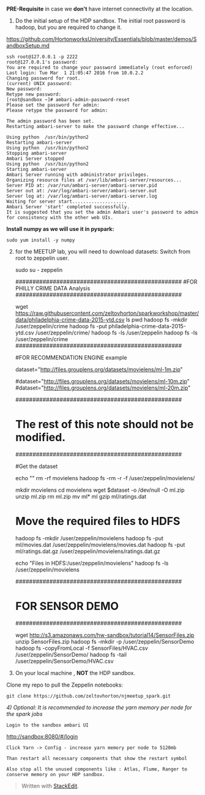 

**PRE-Requisite** in case we **don't** have internet connectivity at the location. 

1) Do the  initial setup of the  HDP sandbox. The initial root password is hadoop, but you are required to change it.

https://github.com/HortonworksUniversity/Essentials/blob/master/demos/SandboxSetup.md


    ssh root@127.0.0.1 -p 2222
    root@127.0.0.1's password: 
    You are required to change your password immediately (root enforced)
    Last login: Tue Mar  1 21:05:47 2016 from 10.0.2.2
    Changing password for root.
    (current) UNIX password: 
    New password: 
    Retype new password: 
    [root@sandbox ~]# ambari-admin-password-reset
    Please set the password for admin: 
    Please retype the password for admin: 
    
    The admin password has been set.
    Restarting ambari-server to make the password change effective...
    
    Using python  /usr/bin/python2
    Restarting ambari-server
    Using python  /usr/bin/python2
    Stopping ambari-server
    Ambari Server stopped
    Using python  /usr/bin/python2
    Starting ambari-server
    Ambari Server running with administrator privileges.
    Organizing resource files at /var/lib/ambari-server/resources...
    Server PID at: /var/run/ambari-server/ambari-server.pid
    Server out at: /var/log/ambari-server/ambari-server.out
    Server log at: /var/log/ambari-server/ambari-server.log
    Waiting for server start....................
    Ambari Server 'start' completed successfully.
    It is suggested that you set the admin Ambari user's password to admin for consistency with the other web UIs.


**Install numpy as we will use it in pyspark:**

    sudo yum install -y numpy

2) for the MEETUP lab, you will need to download datasets: Switch from root to zeppelin user. 

    sudo su - zeppelin
    
    #################################################
    #FOR PHILLY CRIME DATA Analysis
    #################################################
    
    wget https://raw.githubusercontent.com/zeltovhorton/sparkworkshop/master/data/philadelphia-crime-data-2015-ytd.csv
    ls
    pwd
    hadoop fs -mkdir /user/zeppelin/crime
    hadoop fs -put philadelphia-crime-data-2015-ytd.csv /user/zeppelin/crime/
    hadoop fs -ls /user/zeppelin
    hadoop fs -ls /user/zeppelin/crime
    #################################################
    
    #FOR RECOMMENDATION ENGINE example
    
    dataset="http://files.grouplens.org/datasets/movielens/ml-1m.zip"
    
    #dataset="http://files.grouplens.org/datasets/movielens/ml-10m.zip"
    #dataset="http://files.grouplens.org/datasets/movielens/ml-20m.zip"
    
    
    #################################################
    # The rest of this note should not be modified. #
    #################################################
    
    #Get the dataset
    
    echo ""
    rm -rf movielens
    hadoop fs -rm -r -f /user/zeppelin/movielens/
    
    
    mkdir movielens
    cd movielens
    wget $dataset -o /dev/null -O ml.zip
    unzip ml.zip
    rm ml.zip
    mv ml* ml
    gzip ml/ratings.dat
    
    # Move the required files to HDFS
    
    hadoop fs -mkdir /user/zeppelin/movielens
    hadoop fs -put ml/movies.dat /user/zeppelin/movielens/movies.dat
    hadoop fs -put ml/ratings.dat.gz /user/zeppelin/movielens/ratings.dat.gz
    
    echo "Files in HDFS:/user/zeppelin/movielens"
    hadoop fs -ls /user/zeppelin/movielens
    
    #################################################
    # FOR SENSOR DEMO
    #################################################
    
    wget http://s3.amazonaws.com/hw-sandbox/tutorial14/SensorFiles.zip
    unzip SensorFiles.zip
    hadoop fs -mkdir -p /user/zeppelin/SensorDemo
    hadoop fs -copyFromLocal -f SensorFiles/HVAC.csv /user/zeppelin/SensorDemo/
    hadoop fs -tail /user/zeppelin/SensorDemo/HVAC.csv



3) On your local machine , **NOT** the HDP sandbox.
 
 Clone my repo to pull the Zeppelin notebooks:

    git clone https://github.com/zeltovhorton/njmeetup_spark.git


*4) Optional: It is recommended to increase the yarn memory per node for the spark jobs*  

    Login to the sandbox ambari UI

[http://sandbox:8080/#/login](http://sandbox:8080/#/login)

    Click Yarn -> Config - increase yarn memory per node to 5120mb
    
    Than restart all necessary components that show the restart symbol
    
    Also stop all the unused components like : Atlas, Flume, Ranger to conserve memory on your HDP sandbox.

> Written with [StackEdit](https://stackedit.io/).




